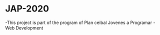 # JAP-2020
-This project is part of the program of Plan ceibal Jovenes a Programar - Web Development

